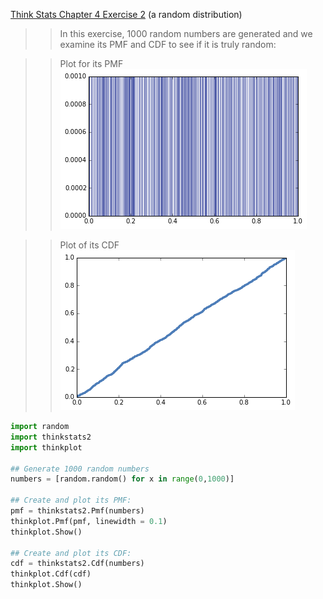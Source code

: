 [Think Stats Chapter 4 Exercise 2](http://greenteapress.com/thinkstats2/html/thinkstats2005.html#toc41) (a random distribution)

>> In this exercise, 1000 random numbers are generated and we examine its PMF and CDF to see if it is truly random:

>> Plot for its PMF  
>> ![pmf](img/random_pmf.png)

>> Plot of its CDF  
>> ![cdf](img/random_cdf.png)

```python
import random
import thinkstats2
import thinkplot

## Generate 1000 random numbers
numbers = [random.random() for x in range(0,1000)]

## Create and plot its PMF:
pmf = thinkstats2.Pmf(numbers)
thinkplot.Pmf(pmf, linewidth = 0.1)
thinkplot.Show()

## Create and plot its CDF:
cdf = thinkstats2.Cdf(numbers)
thinkplot.Cdf(cdf)
thinkplot.Show()

```
